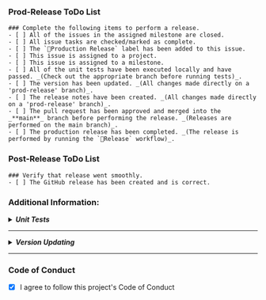 ### Prod-Release ToDo List

```[tasklist]
### Complete the following items to perform a release.
- [ ] All of the issues in the assigned milestone are closed.
- [ ] All issue tasks are checked/marked as complete.
- [ ] The `🚀Production Release` label has been added to this issue.
- [ ] This issue is assigned to a project.
- [ ] This issue is assigned to a milestone.
- [ ] All of the unit tests have been executed locally and have passed. _(Check out the appropriate branch before running tests)_.
- [ ] The version has been updated. _(All changes made directly on a 'prod-release' branch)_.
- [ ] The release notes have been created. _(All changes made directly on a 'prod-release' branch)_.
- [ ] The pull request has been approved and merged into the _**main**_ branch before performing the release. _(Releases are performed on the main branch)_.
- [ ] The production release has been completed. _(The release is performed by running the `🚀Release` workflow)_.
```

### Post-Release ToDo List

```[tasklist]
### Verify that release went smoothly.
- [ ] The GitHub release has been created and is correct. 
```

### Additional Information:

**_<details closed><summary>Unit Tests</summary>_**

Reasons for local unit test execution:
- Unit tests might pass locally but not in the CI environment during the status check process or vice-versa.
- Tests might pass on the developer's machine but not necessarily on the code reviewer's machine.
</details>

---

**_<details closed><summary>Version Updating</summary>_**

The version can be updated by setting the values of the `version` JSON value in the `deno.json` file.

``` json
{
	"version": "v1.2.3",
    ...
}
```
</details>

---

### Code of Conduct

- [x]  I agree to follow this project's Code of Conduct
